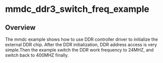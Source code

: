 # mmdc_ddr3_switch_freq_example

## Overview
The mmdc example shows how to use DDR controller driver to initialize the external DDR chip.
After the DDR initialization, DDR address access is very simple.Then the example switch the
DDR work frequency to 24MHZ, and switch back to 400MHZ finally.



